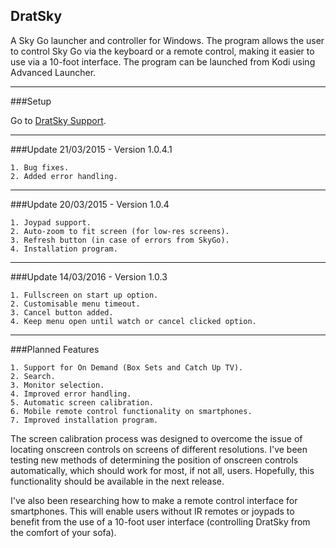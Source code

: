 ## DratSky

A Sky Go launcher and controller for Windows. The program allows the user to control Sky Go via the keyboard or a remote control, making it easier to use via a 10-foot interface. The program can be launched from Kodi using Advanced Launcher.

---
###Setup

Go to [DratSky Support](http://draterami.dx.am/?page=dratsky-support).

---
###Update 21/03/2015 - Version 1.0.4.1

    1. Bug fixes.
    2. Added error handling.

---
###Update 20/03/2015 - Version 1.0.4

    1. Joypad support.
    2. Auto-zoom to fit screen (for low-res screens).
    3. Refresh button (in case of errors from SkyGo).
    4. Installation program.

---
###Update 14/03/2016 - Version 1.0.3

    1. Fullscreen on start up option.
    2. Customisable menu timeout.
    3. Cancel button added.
    4. Keep menu open until watch or cancel clicked option.
    
---
###Planned Features

    1. Support for On Demand (Box Sets and Catch Up TV).
    2. Search.
    3. Monitor selection.
    4. Improved error handling.
    5. Automatic screen calibration.
    6. Mobile remote control functionality on smartphones.
    7. Improved installation program.

The screen calibration process was designed to overcome the issue of locating onscreen controls on screens of different resolutions. I've been testing new methods of determining the position of onscreen controls automatically, which should work for most, if not all, users. Hopefully, this functionality should be available in the next release.

I've also been researching how to make a remote control interface for smartphones. This will enable users without IR remotes or joypads to benefit from the use of a 10-foot user interface (controlling DratSky from the comfort of your sofa).
